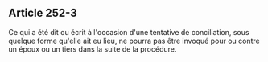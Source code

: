 Article 252-3
----
Ce qui a été dit ou écrit à l'occasion d'une tentative de conciliation, sous
quelque forme qu'elle ait eu lieu, ne pourra pas être invoqué pour ou contre un
époux ou un tiers dans la suite de la procédure.
